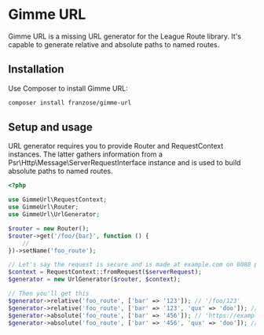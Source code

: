 # Gimme URL
Gimme URL is a missing URL generator for the League Route library. It's capable to generate relative and absolute paths to named routes.

## Installation
Use Composer to install Gimme URL:

```bash
composer install franzose/gimme-url
```

## Setup and usage

URL generator requires you to provide Router and RequestContext instances. The latter gathers information from a Psr\Http\Message\ServerRequestInterface instance and is used to build absolute paths to named routes.

```php
<?php

use GimmeUrl\RequestContext;
use GimmeUrl\Router;
use GimmeUrl\UrlGenerator;

$router = new Router();
$router->get('/foo/{bar}', function () {
    //
})->setName('foo_route');

// Let's say the request is secure and is made at example.com on 8080 port 
$context = RequestContext::fromRequest($serverRequest);
$generator = new UrlGenerator($router, $context);

// Then you'll get this
$generator->relative('foo_route', ['bar' => '123']); // '/foo/123'
$generator->relative('foo_route', ['bar' => '123', 'qux' => 'doo']); // '/foo/123?qux=doo'
$generator->absolute('foo_route', ['bar' => '456']); // 'https://example.com:8080/foo/456'
$generator->absolute('foo_route', ['bar' => '456', 'qux' => 'doo']); // 'https://example.com:8080/foo/456?qux=doo'
```

